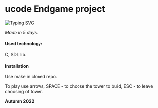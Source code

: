# ucode Endgame project

[![Typing SVG](https://readme-typing-svg.herokuapp.com?color=%2336BCF7&lines=Geometry+defense)](https://git.io/typing-svg)

*Made in 5 days.*

#### Used technology:
C, SDL lib.

#### Installation
Use make in cloned repo.

To play use  arrows, SPACE - to choose the tower to build, ESC - to leave choosing of tower.

**Autumn 2022**
